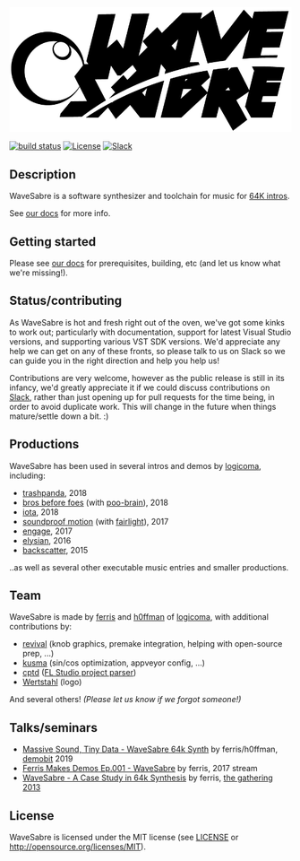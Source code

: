 ![WaveSabre](Media/logo-black.png)

[![build status](https://ci.appveyor.com/api/projects/status/4su4q028eywtr5gl?svg=true)](https://ci.appveyor.com/project/yupferris/wavesabre) [![License](https://img.shields.io/badge/license-MIT-blue.svg)](https://github.com/logicomacorp/WaveSabre#license) [![Slack](https://img.shields.io/badge/chat-Slack-orange.svg)](https://join.slack.com/t/wavesabre/shared_invite/enQtNTYwNDA2MTgwODM5LWI0OGNjNWY5Njc1ZTA5MzQ0NjZiN2M3NzNhOWFiZjNiMmEwM2EzZWFjNzAzZWQzZWNkOWJiOGExMWY3ZGJmNTI)

## Description

WaveSabre is a software synthesizer and toolchain for music for [64K intros](https://en.wikipedia.org/wiki/64K_intro).

See [our docs](https://github.com/logicomacorp/WaveSabre/tree/master/Docs) for more info.

## Getting started

Please see [our docs](https://github.com/logicomacorp/WaveSabre/blob/master/Docs/Home.md#building) for prerequisites, building, etc (and let us know what we're missing!).

## Status/contributing

As WaveSabre is hot and fresh right out of the oven, we've got some kinks to work out; particularly with documentation, support for latest Visual Studio versions, and supporting various VST SDK versions. We'd appreciate any help we can get on any of these fronts, so please talk to us on Slack so we can guide you in the right direction and help you help us!

Contributions are very welcome, however as the public release is still in its infancy, we'd greatly appreciate it if we could discuss contributions on [Slack](https://join.slack.com/t/wavesabre/shared_invite/enQtNTYwNDA2MTgwODM5LWI0OGNjNWY5Njc1ZTA5MzQ0NjZiN2M3NzNhOWFiZjNiMmEwM2EzZWFjNzAzZWQzZWNkOWJiOGExMWY3ZGJmNTI), rather than just opening up for pull requests for the time being, in order to avoid duplicate work. This will change in the future when things mature/settle down a bit. :)

## Productions

WaveSabre has been used in several intros and demos by [logicoma](http://www.pouet.net/groups.php?which=12638), including:

- [trashpanda](http://www.pouet.net/prod.php?which=78634), 2018
- [bros before foes](http://www.pouet.net/prod.php?which=77682) (with [poo-brain](http://www.pouet.net/groups.php?which=12000)), 2018
- [iota](http://www.pouet.net/prod.php?which=75718), 2018
- [soundproof motion](http://www.pouet.net/prod.php?which=70460) (with [fairlight](http://www.pouet.net/groups.php?which=44)), 2017
- [engage](http://www.pouet.net/prod.php?which=69658), 2017
- [elysian](http://www.pouet.net/prod.php?which=68375), 2016
- [backscatter](http://www.pouet.net/prod.php?which=65966), 2015

..as well as several other executable music entries and smaller productions.

## Team

WaveSabre is made by [ferris](https://github.com/yupferris) and [h0ffman](https://github.com/djh0ffman) of [logicoma](https://github.com/logicomacorp), with additional contributions by:

- [revival](https://github.com/revivalizer) (knob graphics, premake integration, helping with open-source prep, ...)
- [kusma](https://www.kusma.xyz/) (sin/cos optimization, appveyor config, ...)
- [cptd](https://github.com/cpdt) ([FL Studio project parser](https://github.com/logicomacorp/WaveSabre/tree/master/WaveSabreConvert/FLParser))
- [Wertstahl](http://wertstahl.de) (logo)

And several others! _(Please let us know if we forgot someone!)_

## Talks/seminars

- [Massive Sound, Tiny Data - WaveSabre 64k Synth](https://youtu.be/JjFyHI1b_Tw?t=7246) by ferris/h0ffman, [demobit](https://www.demobit.party/) 2019
- [Ferris Makes Demos Ep.001 - WaveSabre](https://www.youtube.com/watch?v=V8JXraZPkh8) by ferris, 2017 stream
- [WaveSabre - A Case Study in 64k Synthesis](https://www.youtube.com/watch?v=wLX156OVFTA) by ferris, [the gathering 2013](https://archive.gathering.org/tg13)

## License

WaveSabre is licensed under the MIT license (see [LICENSE](LICENSE) or http://opensource.org/licenses/MIT).
